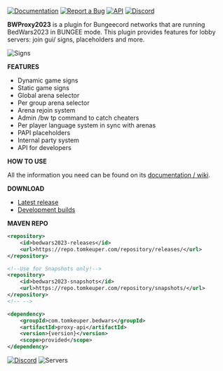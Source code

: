 
[![Documentation](https://i.imgur.com/7QDbrIS.png)](https://wiki.tomkeuper.com/docs/BedWarsProxy/) [![Report a Bug](https://i.imgur.com/Z1qOYLC.png)](https://github.com/tomkeuper/BWProxy2023/issues) [![API](https://i.imgur.com/JfMTMMc.png)](https://javadocs.tomkeuper.com/) [![Discord](https://i.imgur.com/yBySzkU.png)](https://discord.gg/kPaBGwhmjf)

**BWProxy2023** is a plugin for Bungeecord networks that are running BedWars2023 in BUNGEE mode. This plugin provides features for lobby servers: join gui/ signs, placeholders and more.

![Signs](https://i.imgur.com/ggNRp4D.png?1)

**FEATURES**
- Dynamic game signs
- Static game signs
- Global arena selector
- Per group arena selector
- Arena rejoin system
- Admin /bw tp <player> command to catch cheaters
- Per player language system in sync with arenas
- PAPI placeholders
- Internal party system
- API for developers

**HOW TO USE**

All the information you need can be found on its [documentation / wiki](https://wiki.tomkeuper.com/docs/BedWarsProxy/).

**DOWNLOAD**
- [Latest release](#)
- [Development builds](https://github.com/tomkeuper/BWProxy2023/releases)

**MAVEN REPO**
```xml
<repository>
    <id>bedwars2023-releases</id>
    <url>https://repo.tomkeuper.com/repository/releases/</url>
</repository>

<!--Use for Snapshots only!-->
<repository>
    <id>bedwars2023-snapshots</id>
    <url>https://repo.tomkeuper.com/repository/snapshots/</url>
</repository>
<!-- -->

<dependency>
    <groupId>com.tomkeuper.bedwars</groupId>
    <artifactId>proxy-api</artifactId>
    <version>{version}</version>
    <scope>provided</scope>
</dependency>
```

[![Discord](https://discordapp.com/api/guilds/760851292826107926/widget.png?style=shield)](https://discord.gg/kPaBGwhmjf) ![Servers](https://img.shields.io/bstats/servers/20358)